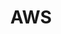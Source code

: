---
title: "AWS"
layout: category
permalink: /categories/cloud/aws/
author_profile: true
taxonomy: AWS
sidebar:
    nav: "categories"
---